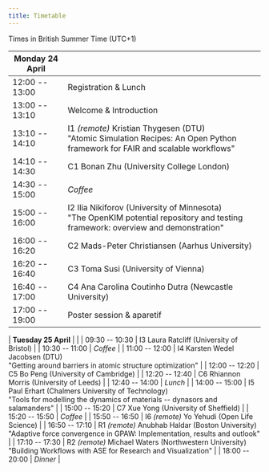 ```yaml
---
title: Timetable
---
```


Times in British Summer Time  (UTC+1)


| **Monday 24 April** |                                                                                                                                             |
|---------------------|---------------------------------------------------------------------------------------------------------------------------------------------|
| 12:00 -- 13:00      | Registration & Lunch                                                                                                                        |
| 13:00 -- 13:10      | Welcome & Introduction                                                                                                                      |
| 13:10 -- 14:10      | I1 *(remote)* Kristian Thygesen (DTU) <br/> "Atomic Simulation Recipes: An Open Python framework for FAIR and scalable workflows"            |
| 14:10 -- 14:30      | C1 Bonan Zhu (University College London)                                                                                                    |
| 14:30 -- 15:00      | *Coffee*                                                                                                                                      |
| 15:00 -- 16:00      | I2 Ilia Nikiforov (University of Minnesota) <br/>       "The OpenKIM potential repository and testing framework: overview and demonstration" |
| 16:00 -- 16:20      | C2 Mads-Peter Christiansen (Aarhus University)                                                                                              |
| 16:20 -- 16:40      | C3 Toma Susi (University of Vienna)                                                                                                         |
| 16:40 -- 17:00      | C4 Ana Carolina Coutinho Dutra (Newcastle University)                                                                                       |
| 17:00 -- 19:00      | Poster session & aparetif                                                                                                                   |

| **Tuesday 25 April** |                                                                                                                                     |
| 09:30 -- 10:30       | I3 Laura Ratcliff (University of Bristol)                                                                                           |
| 10:30 -- 11:00       | *Coffee*                                                                                                                            |
| 11:00 -- 12:00       | I4 Karsten Wedel Jacobsen (DTU) <br/> "Getting around barriers in atomic structure optimization"                                     |
| 12:00 -- 12:20       | C5 Bo Peng (University of Cambridge)                                                                                                |
| 12:20 -- 12:40       | C6 Rhiannon Morris (University of Leeds)                                                                                            |
| 12:40 -- 14:00       | *Lunch*                                                                                                                             |
| 14:00 -- 15:00       | I5 Paul Erhart (Chalmers University of Technology) <br/> "Tools for modelling the dynamics of materials -- dynasors and salamanders" |
| 15:00 -- 15:20       | C7 Xue Yong (University of Sheffield)                                                                                               |
| 15:20 -- 15:50       | *Coffee*                                                                                                                            |
| 15:50 -- 16:50       | I6 *(remote)* Yo Yehudi (Open Life Science)                                                                                         |
| 16:50 -- 17:10       | R1 *(remote)* Anubhab Haldar (Boston University) <br/> "Adaptive force convergence in GPAW: Implementation, results and outlook"     |
| 17:10 -- 17:30       | R2 *(remote)* Michael Waters (Northwestern University) <br/> "Building Workflows with ASE for Research and Visualization"            |
| 18:00 -- 20:00       | *Dinner*                                                                                                                            |



